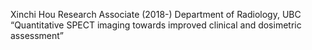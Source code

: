 Xinchi Hou
Research Associate (2018-)
Department of Radiology, UBC
“Quantitative SPECT imaging towards improved clinical and dosimetric assessment”